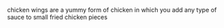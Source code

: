 chicken wings are a yummy form of chicken in which you add any type of sauce to small fried chicken pieces